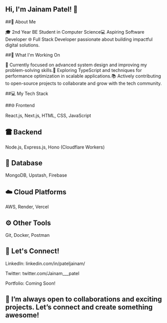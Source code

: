 ## Hi, I'm Jainam Patel! 👋

##🌟 About Me

🎓 2nd Year BE Student in Computer Science💻 Aspiring Software Developer 🌐 Full Stack Developer passionate about building impactful digital solutions.

##🚀 What I'm Working On

🔭 Currently focused on advanced system design and improving my problem-solving skills.🌱 Exploring TypeScript and techniques for performance optimization in scalable applications.📚 Actively contributing to open-source projects to collaborate and grow with the tech community.

##💻 My Tech Stack

##🌐 Frontend

React.js, Next.js, HTML, CSS, JavaScript

## 🖀️ Backend

Node.js, Express.js, Hono (Cloudflare Workers)

## 💄 Database

MongoDB, Upstash, Firebase

## ☁️ Cloud Platforms

AWS, Render, Vercel

## ⚙️ Other Tools

Git, Docker, Postman

## 📧 Let's Connect!

LinkedIn: linkedin.com/in/pateljainam/

Twitter: twitter.com/Jainam___patel

Portfolio: Coming Soon!

## 🙌 I’m always open to collaborations and exciting projects. Let’s connect and create something awesome!
